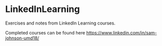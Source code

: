 # LinkedInLearning
Exercises and notes from LinkedIn Learning courses.

Completed courses can be found here https://www.linkedin.com/in/sam-johnson-umd18/
